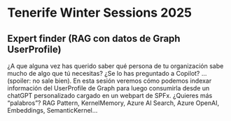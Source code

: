 # Tenerife Winter Sessions 2025

## Expert finder (RAG con datos de Graph UserProfile)

¿A que alguna vez has querido saber qué persona de tu organización sabe mucho de algo que tú necesitas? ¿Se lo has preguntado a Copilot? … (spoiler: no sale bien). En esta sesión veremos cómo podemos indexar información del UserProfile de Graph para luego consumirla desde un chatGPT personalizado cargado en un webpart de SPFx. ¿Quieres más “palabros”? RAG Pattern, KernelMemory, Azure AI Search, Azure OpenAI, Embeddings, SemanticKernel…
